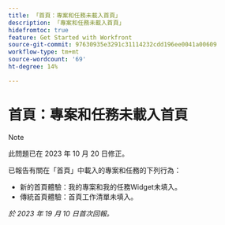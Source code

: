 ```yaml
---
title: 「首頁：專案和任務未載入首頁」
description: 「專案和任務未載入首頁」
hidefromtoc: true
feature: Get Started with Workfront
source-git-commit: 97630935e3291c31114232cdd196ee0041a00609
workflow-type: tm+mt
source-wordcount: '69'
ht-degree: 14%

---
```



# 首頁：專案和任務未載入首頁

>[!NOTE]
>
>此問題已在 2023 年 10 月 20 日修正。

已報告有關在「首頁」中載入的專案和任務的下列行為：

* 新的首頁體驗：我的專案和我的任務Widget未填入。
* 傳統首頁體驗：首頁工作清單未填入。

_於 2023 年 19 月 10 日首次回報。_
